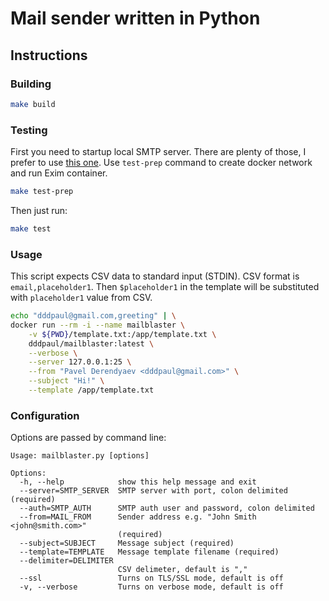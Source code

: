 # Mail sender written in Python

## Instructions

### Building

```bash
make build
```

### Testing

First you need to startup local SMTP server. There are plenty of those, I prefer to use [this one](https://github.com/dddpaul/docker-exim-sender). Use `test-prep` command to create docker network and run Exim container.

```bash
make test-prep
```

Then just run:

```bash
make test
```

### Usage

This script expects CSV data to standard input (STDIN). CSV format is `email,placeholder1`. 
Then `$placeholder1` in the template will be substituted with `placeholder1` value from CSV.

```bash
echo "dddpaul@gmail.com,greeting" | \
docker run --rm -i --name mailblaster \
    -v ${PWD}/template.txt:/app/template.txt \
    dddpaul/mailblaster:latest \
	--verbose \
	--server 127.0.0.1:25 \
	--from "Pavel Derendyaev <dddpaul@gmail.com>" \
	--subject "Hi!" \
	--template /app/template.txt
```

### Configuration

Options are passed by command line:

```
Usage: mailblaster.py [options]

Options:
  -h, --help            show this help message and exit
  --server=SMTP_SERVER  SMTP server with port, colon delimited (required)
  --auth=SMTP_AUTH      SMTP auth user and password, colon delimited
  --from=MAIL_FROM      Sender address e.g. "John Smith <john@smith.com>"
                        (required)
  --subject=SUBJECT     Message subject (required)
  --template=TEMPLATE   Message template filename (required)
  --delimiter=DELIMITER
                        CSV delimeter, default is ","
  --ssl                 Turns on TLS/SSL mode, default is off
  -v, --verbose         Turns on verbose mode, default is off
```
